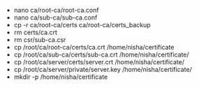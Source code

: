 - nano ca/root-ca/root-ca.conf
- nano ca/sub-ca/sub-ca.conf
- cp -r ca/root-ca/certs ca/root-ca/certs_backup
- rm certs/ca.crt
- rm csr/sub-ca.csr
- cp /root/ca/root-ca/certs/ca.crt /home/nisha/certificate
- cp /root/ca/sub-ca/certs/sub-ca.crt /home/nisha/certificate/
- cp /root/ca/server/certs/server.crt /home/nisha/certificate/
- cp /root/ca/server/private/server.key /home/nisha/certificate/ 
- mkdir -p /home/nisha/certificate



